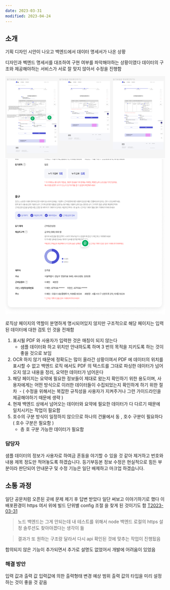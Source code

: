 ```yaml
---
date: 2023-03-31
modified: 2023-04-24
---
```


## 소개

기획 디자인 시안이 나오고
백엔드에서 데이터 명세서가 나온 상황

디자인과 벡엔드 명세서를 대조하여 구현 여부를 파악해야하는 상황이였다
데이터의 구조와 제공해야하는 서비스가 서로 잘 맞지 않아서 수정을 진행함

![](file/06-트러블슈팅UIFrontBack.png)
![](file/06-트러블슈팅UIFrontBack-1.png)


로직상 페이지의 역할이 분명하게 명시되어있지 않지만
구조적으로 해당 페이지는 입력된 데이터에 대한 검토 인 것을 전재함

1. 표시될 PDF 와 사용자가 입력한 것은 매칭이 되지 않는다
	 - 샘플 데이터화 하고 위치만 안내하도록 하며 3 번의 목적을 지키도록 하는 것이 좋을 것으로 보임
2. OCR 하지 않기 때문에 정확도는 많이 올라간 상황이여서 PDF 에 데이터의 위치를 표시할 수 없고
	 백엔드 로직 에서도 PDF 의 텍스트를 그대로 파싱한 데이터가 넘어오지 않고 내용을 정리, 요약한 데이터가 넘어온다
3. 해당 페이지는 요약에 필요한 정보들이 제대로 왔는지 확인하기 위한 용도이며, 사용자에게는 어떤 방식으로 이러한 데이터들이 수집되었는지 확인하게 하기 위한 절차
 - ( 수정을 위해서는 복잡한 규칙성을 사용자가 지켜주거나 그런 가이드라인을 제공해야하기 때문에 생략 )
4. 현재 백엔드 상에서 넘어오는 데이터와 요약에 필요한 데이터가 다 다르기 때문에 일치시키는 작업이 필요함
5. 호수의 구분 방식이 일정하지 않으므로 하나의 건물에서 동 , 호수 구분이 필요하다 ( 호수 구분은 필요함 ) 
	 - 층 호 구분 가능한 데이터가 필요함 

### 담당자

샘플 데이터의 정보가 사용자로 하여금 혼동을 야기할 수 있을 것 같아 제거하고 번호와 내용 제목 정도만 적어놓도록 하겠습니다.
등기부등본 정보 수정은 현실적으로 힘든 부분이라 판단되어 안내문구 및 수정 기능은 일단 배제하고 마크업 하겠습니다.

## 소통 과정

일단 공문처럼 오픈된 곳에 문제 제기 후 답변 받았다
일단 써보고 이야기하기로 했다
이 배포환경이 https 여서 위에 빌드 단위별 config 조절 을 찾게 된 것이기도 함 [T2023-03-31](../../../topic/tech-review/2023-03-31/T2023-03-31.md)
> 노드 백엔드는 그게 안되는데 내 테스트를 위해서 node 백엔드 로컬의 https 설정 솔루션도 찾아야겠다는 생각이 듦

> 결과가 또 원하는 구조랑 달라서 다시 api 확인된 것에 맞추는 작업이 진행됬음

합의되지 않은 기능이 추가되면서 추가로 설명도 없었어서 개발에 어려움이 있었음

### 해결 방안

입력 값과 출력 값
입력값에 의한 출력형태 변경 예상 범위
출력 값의 타입을 미리 설정하는 것이 좋을 것 같음
